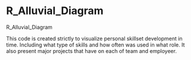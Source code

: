 # R_Alluvial_Diagram
R_Alluvial_Diagram

This code is created strictly to visualize personal skillset development in time. Including what type of skills and how often was used in what role.
It also present major projects that have on each of team and employeer.
